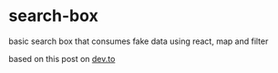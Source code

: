 # search-box
basic search box that consumes fake data using react, map and filter

based on this post on [dev.to](https://dev.to/salehmubashar/search-bar-in-react-js-545l)
